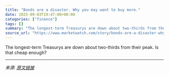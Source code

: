 ```yaml
---
title: "Bonds are a disaster. Why you may want to buy more."
date: 2025-09-03T19:47:00+08:00
categories: ["finance"]
tags: []
summary: "The longest-term Treasurys are down about two-thirds from their peak. Is that cheap enough?"
source_url: "https://www.marketwatch.com/story/bonds-are-a-disaster-why-you-may-want-to-buy-more-a0c9b255?mod=mw_rss_topstories"
---
```


The longest-term Treasurys are down about two-thirds from their peak. Is that cheap enough?

---

*来源: [原文链接](https://www.marketwatch.com/story/bonds-are-a-disaster-why-you-may-want-to-buy-more-a0c9b255?mod=mw_rss_topstories)*
